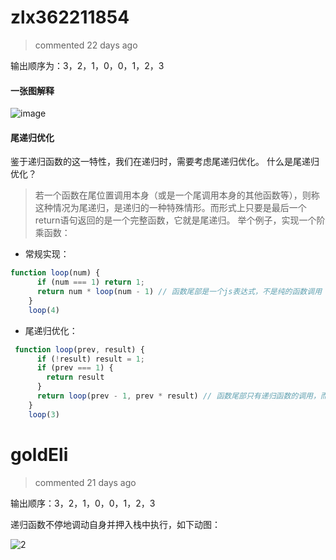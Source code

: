 
# zlx362211854 
 > commented 22 days ago 

输出顺序为：3，2，1，0，0，1，2，3
#### 一张图解释
![image](https://user-images.githubusercontent.com/22437181/69688568-6677fb00-1101-11ea-8f19-8a41cf737ffe.png)


#### 尾递归优化
鉴于递归函数的这一特性，我们在递归时，需要考虑尾递归优化。
什么是尾递归优化？
>若一个函数在尾位置调用本身（或是一个尾调用本身的其他函数等），则称这种情况为尾递归，是递归的一种特殊情形。而形式上只要是最后一个return语句返回的是一个完整函数，它就是尾递归。
举个例子，实现一个阶乘函数：

* 常规实现：

```js
function loop(num) {
      if (num === 1) return 1;
      return num * loop(num - 1) // 函数尾部是一个js表达式，不是纯的函数调用
    }
    loop(4)

```

* 尾递归优化：

```js
 function loop(prev, result) {
      if (!result) result = 1;
      if (prev === 1) {
        return result
      }
      return loop(prev - 1, prev * result) // 函数尾部只有递归函数的调用，而不是表达式，这样栈内不会新增内容
    }
    loop(3)

```


# goldEli 
 > commented 21 days ago 

输出顺序：3，2，1，0，0，1，2，3

递归函数不停地调动自身并押入栈中执行，如下动图：

![2](https://user-images.githubusercontent.com/18217162/69637812-5f66d380-1094-11ea-956e-1924ea815db5.gif)
